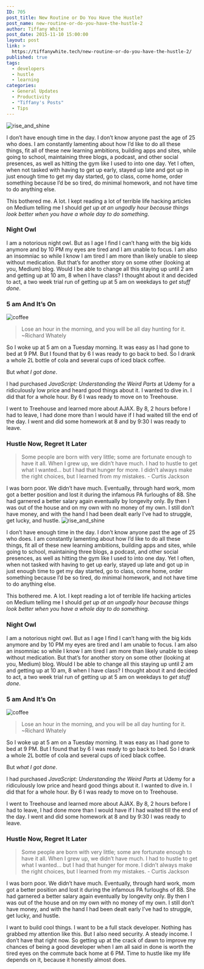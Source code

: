 ```yaml
---
ID: 705
post_title: New Routine or Do You Have the Hustle?
post_name: new-routine-or-do-you-have-the-hustle-2
author: Tiffany White
post_date: 2015-11-10 15:00:00
layout: post
link: >
  https://tiffanywhite.tech/new-routine-or-do-you-have-the-hustle-2/
published: true
tags:
  - developers
  - hustle
  - learning
categories:
  - General Updates
  - Productivity
  - "Tiffany's Posts"
  - Tips
---
```



<img class="aligncenter" src="http://helloburgh.me/wp-content/uploads/2015/11/wpid-IW1IXLIOY5.jpg" alt="rise_and_shine" />

I don’t have enough time in the day. I don’t know anyone past the age of 25 who does. I am constantly lamenting about how I’d like to do all these things, fit all of these new learning ambitions, building apps and sites, while going to school, maintaining three blogs, a podcast, and other social presences, as well as hitting the gym like I used to into one day. Yet I often, when not tasked with having to get up early, stayed up late and got up in just enough time to get my day started, go to class, come home, order something because I’d be so tired, do minimal homework, and not have time to do anything else.

This bothered me. A lot. I kept reading a lot of terrible life hacking articles on Medium telling me I should <em>get up at an ungodly hour because things look better when you have a whole day to do something</em>.
<h3>Night Owl</h3>
I am a notorious night owl. But as I age I find I can’t hang with the big kids anymore and by 10 PM my eyes are tired and I am unable to focus. I am also an insomniac so while I know I am tired I am more than likely unable to sleep without medication. But that’s for another story on some other (looking at you, Medium) blog. Would I be able to change all this staying up until 2 am and getting up at 10 am, 8 when I have class? I thought about it and decided to act, a two week trial run of getting up at 5 am on weekdays to <em>get stuff done</em>.
<h3>5 am And It’s On</h3>
<img class="aligncenter" src="http://helloburgh.me/wp-content/uploads/2015/11/wpid-ASJL0UIGOR.jpg" alt="coffee" />
<blockquote>Lose an hour in the morning, and you will be all day hunting for it. ~Richard Whately</blockquote>
So I woke up at 5 am on a Tuesday morning. It was easy as I had gone to bed at 9 PM. But I found that by 6 I was ready to go back to bed. So I drank a whole 2L bottle of cola and several cups of iced black coffee.

But <em>what I got done</em>.

I had purchased <em>JavaScript: Understanding the Weird Parts</em> at Udemy for a ridiculously low price and heard good things about it. I wanted to dive in. I did that for a whole hour. By 6 I was ready to move on to Treehouse.

I went to Treehouse and learned more about AJAX. By 8, 2 hours before I had to leave, I had done more than I would have if I had waited till the end of the day. I went and did some homework at 8 and by 9:30 I was ready to leave.
<h3>Hustle Now, Regret It Later</h3>
<blockquote>Some people are born with very little; some are fortunate enough to have it all. When I grew up, we didn’t have much. I had to hustle to get what I wanted… but I had that hunger for more. I didn’t always make the right choices, but I learned from my mistakes.
- Curtis Jackson</blockquote>
I was born poor. We didn’t have much. Eventually, through hard work, mom got a better position and lost it during the infamous PA furloughs of 88. She had garnered a better salary again eventually by longevity only. By then I was out of the house and on my own with no money of my own. I still don’t have money, and with the hand I had been dealt early I’ve had to struggle, get lucky, and hustle.




<img class="aligncenter" src="http://helloburgh.me/wp-content/uploads/2015/11/wpid-IW1IXLIOY5.jpg" alt="rise_and_shine" />

I don’t have enough time in the day. I don’t know anyone past the age of 25 who does. I am constantly lamenting about how I’d like to do all these things, fit all of these new learning ambitions, building apps and sites, while going to school, maintaining three blogs, a podcast, and other social presences, as well as hitting the gym like I used to into one day. Yet I often, when not tasked with having to get up early, stayed up late and got up in just enough time to get my day started, go to class, come home, order something because I’d be so tired, do minimal homework, and not have time to do anything else.

This bothered me. A lot. I kept reading a lot of terrible life hacking articles on Medium telling me I should <em>get up at an ungodly hour because things look better when you have a whole day to do something</em>.
<h3>Night Owl</h3>
I am a notorious night owl. But as I age I find I can’t hang with the big kids anymore and by 10 PM my eyes are tired and I am unable to focus. I am also an insomniac so while I know I am tired I am more than likely unable to sleep without medication. But that’s for another story on some other (looking at you, Medium) blog. Would I be able to change all this staying up until 2 am and getting up at 10 am, 8 when I have class? I thought about it and decided to act, a two week trial run of getting up at 5 am on weekdays to <em>get stuff done</em>.
<h3>5 am And It’s On</h3>
<img class="aligncenter" src="http://helloburgh.me/wp-content/uploads/2015/11/wpid-ASJL0UIGOR.jpg" alt="coffee" />
<blockquote>Lose an hour in the morning, and you will be all day hunting for it. ~Richard Whately</blockquote>
So I woke up at 5 am on a Tuesday morning. It was easy as I had gone to bed at 9 PM. But I found that by 6 I was ready to go back to bed. So I drank a whole 2L bottle of cola and several cups of iced black coffee.

But <em>what I got done</em>.

I had purchased <em>JavaScript: Understanding the Weird Parts</em> at Udemy for a ridiculously low price and heard good things about it. I wanted to dive in. I did that for a whole hour. By 6 I was ready to move on to Treehouse.

I went to Treehouse and learned more about AJAX. By 8, 2 hours before I had to leave, I had done more than I would have if I had waited till the end of the day. I went and did some homework at 8 and by 9:30 I was ready to leave.
<h3>Hustle Now, Regret It Later</h3>
<blockquote>Some people are born with very little; some are fortunate enough to have it all. When I grew up, we didn’t have much. I had to hustle to get what I wanted… but I had that hunger for more. I didn’t always make the right choices, but I learned from my mistakes.
- Curtis Jackson</blockquote>
I was born poor. We didn’t have much. Eventually, through hard work, mom got a better position and lost it during the infamous PA furloughs of 88. She had garnered a better salary again eventually by longevity only. By then I was out of the house and on my own with no money of my own. I still don’t have money, and with the hand I had been dealt early I’ve had to struggle, get lucky, and hustle.





I want to build cool things. I want to be a full stack developer. Nothing has grabbed my attention like this. But I also need security. A steady income. I don’t have that right now. So getting up at the crack of dawn to improve my chances of being a good developer when I am all said in done is worth the tired eyes on the commute back home at 6 PM. Time to hustle like my life depends on it, because it honestly almost does.
